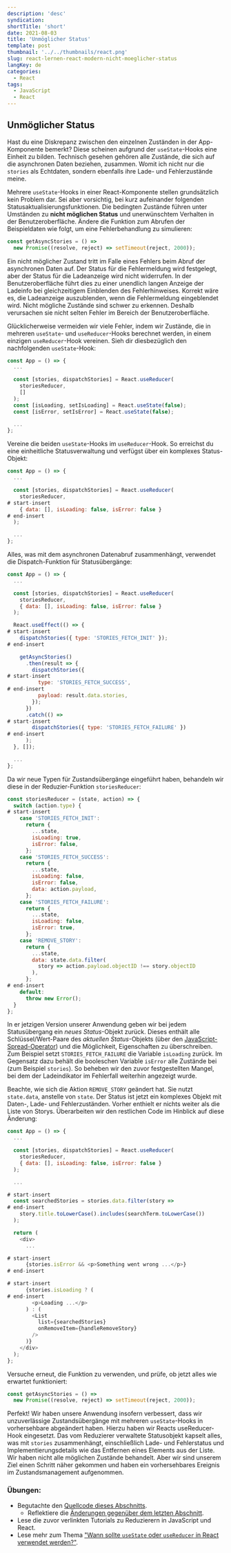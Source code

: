 ```yaml
---
description: 'desc'
syndication:
shortTitle: 'short'
date: 2021-08-03
title: 'Unmöglicher Status'
template: post
thumbnail: '../../thumbnails/react.png'
slug: react-lernen-react-modern-nicht-moeglicher-status
langKey: de
categories:
  - React
tags:
  - JavaScript
  - React
---
```


## Unmöglicher Status

Hast du eine Diskrepanz zwischen den einzelnen Zuständen in der App-Komponente bemerkt? Diese scheinen aufgrund der `useState`-Hooks eine Einheit zu bilden. Technisch gesehen gehören alle Zustände, die sich auf die asynchronen Daten beziehen, zusammen. Womit ich nicht nur die `stories` als Echtdaten, sondern ebenfalls ihre Lade- und Fehlerzustände meine.

Mehrere `useState`-Hooks in einer React-Komponente stellen grundsätzlich kein Problem dar. Sei aber vorsichtig, bei kurz aufeinander folgenden Statusaktualisierungsfunktionen. Die bedingten Zustände führen unter Umständen zu **nicht möglichen Status** und unerwünschtem Verhalten in der Benutzeroberfläche. Ändere die Funktion zum Abrufen der Beispieldaten wie folgt, um eine Fehlerbehandlung zu simulieren:

```js
const getAsyncStories = () =>
  new Promise((resolve, reject) => setTimeout(reject, 2000));
```

Ein nicht möglicher Zustand tritt im Falle eines Fehlers beim Abruf der asynchronen Daten auf. Der Status für die Fehlermeldung wird festgelegt, aber der Status für die Ladeanzeige wird nicht widerrufen. In der Benutzeroberfläche führt dies zu einer unendlich langen Anzeige der Ladeinfo bei gleichzeitigem Einblenden des Fehlerhinweises. Korrekt wäre es, die Ladeanzeige auszublenden, wenn die Fehlermeldung eingeblendet wird. Nicht mögliche Zustände sind schwer zu erkennen. Deshalb verursachen sie nicht selten Fehler im Bereich der Benutzeroberfläche.

Glücklicherweise vermeiden wir viele Fehler, indem wir Zustände, die in mehreren `useState`- und `useReducer`-Hooks berechnet werden, in einem einzigen `useReducer`-Hook vereinen. Sieh dir diesbezüglich den nachfolgenden `useState`-Hook:

```js
const App = () => {
  ...

  const [stories, dispatchStories] = React.useReducer(
    storiesReducer,
    []
  );
  const [isLoading, setIsLoading] = React.useState(false);
  const [isError, setIsError] = React.useState(false);

  ...
};
```

Vereine die beiden `useState`-Hooks im `useReducer`-Hook. So erreichst du eine einheitliche Statusverwaltung und verfügst über ein komplexes Status-Objekt:

```js
const App = () => {
  ...

  const [stories, dispatchStories] = React.useReducer(
    storiesReducer,
# start-insert
    { data: [], isLoading: false, isError: false }
# end-insert
  );

  ...
};
```

Alles, was mit dem asynchronen Datenabruf zusammenhängt, verwendet die Dispatch-Funktion für Statusübergänge:

```js
const App = () => {
  ...

  const [stories, dispatchStories] = React.useReducer(
    storiesReducer,
    { data: [], isLoading: false, isError: false }
  );

  React.useEffect(() => {
# start-insert
    dispatchStories({ type: 'STORIES_FETCH_INIT' });
# end-insert

    getAsyncStories()
      .then(result => {
        dispatchStories({
# start-insert
          type: 'STORIES_FETCH_SUCCESS',
# end-insert
          payload: result.data.stories,
        });
      })
      .catch(() =>
# start-insert
        dispatchStories({ type: 'STORIES_FETCH_FAILURE' })
# end-insert
      );
  }, []);

  ...
};
```

Da wir neue Typen für Zustandsübergänge eingeführt haben, behandeln wir diese in der Reduzier-Funktion `storiesReducer`:

```js
const storiesReducer = (state, action) => {
  switch (action.type) {
# start-insert
    case 'STORIES_FETCH_INIT':
      return {
        ...state,
        isLoading: true,
        isError: false,
      };
    case 'STORIES_FETCH_SUCCESS':
      return {
        ...state,
        isLoading: false,
        isError: false,
        data: action.payload,
      };
    case 'STORIES_FETCH_FAILURE':
      return {
        ...state,
        isLoading: false,
        isError: true,
      };
    case 'REMOVE_STORY':
      return {
        ...state,
        data: state.data.filter(
          story => action.payload.objectID !== story.objectID
        ),
      };
# end-insert
    default:
      throw new Error();
  }
};
```

In er jetzigen Version unserer Anwendung geben wir bei jedem Statusübergang ein *neues Status*-Objekt zurück. Dieses enthält alle Schlüssel/Wert-Paare des *aktuellen Status*-Objekts (über den [JavaScript-Spread-Operator](https://developer.mozilla.org/de/docs/Web/JavaScript/Reference/Operators/Spread_operator)) und die Möglichkeit, Eigenschaften zu überschreiben. Zum Beispiel setzt `STORIES_FETCH_FAILURE` die Variable `isLoading` zurück. Im Gegensatz dazu behält die booleschen Variable `isError` alle Zustände bei (zum Beispiel `stories`). So beheben wir den zuvor festgestellten Mangel, bei dem der Ladeindikator im Fehlerfall weiterhin angezeigt wurde.

Beachte, wie sich die Aktion `REMOVE_STORY` geändert hat. Sie nutzt `state.data`, anstelle von `state`. Der Status ist jetzt ein komplexes Objekt mit Daten-, Lade- und Fehlerzuständen. Vorher enthielt er nichts weiter als die Liste von Storys. Überarbeiten wir den restlichen Code im Hinblick auf diese Änderung:

```js
const App = () => {
  ...

  const [stories, dispatchStories] = React.useReducer(
    storiesReducer,
    { data: [], isLoading: false, isError: false }
  );

  ...

# start-insert
  const searchedStories = stories.data.filter(story =>
# end-insert
    story.title.toLowerCase().includes(searchTerm.toLowerCase())
  );

  return (
    <div>
      ...

# start-insert
      {stories.isError && <p>Something went wrong ...</p>}
# end-insert

# start-insert
      {stories.isLoading ? (
# end-insert
        <p>Loading ...</p>
      ) : (
        <List
          list={searchedStories}
          onRemoveItem={handleRemoveStory}
        />
      )}
    </div>
  );
};
```

Versuche erneut, die Funktion zu verwenden, und prüfe, ob jetzt alles wie erwartet funktioniert:

```js
const getAsyncStories = () =>
  new Promise((resolve, reject) => setTimeout(reject, 2000));
```

Perfekt! Wir haben unsere Anwendung insofern verbessert, dass wir unzuverlässige Zustandsübergänge mit mehreren `useState`-Hooks in vorhersehbare abgeändert haben. Hierzu haben wir Reacts useReducer-Hook eingesetzt. Das vom Reduzierer verwaltete Statusobjekt kapselt alles, was mit `stories` zusammenhängt, einschließlich Lade- und Fehlerstatus und Implementierungsdetails wie das Entfernen eines Elements aus der Liste. Wir haben nicht alle möglichen Zustände behandelt. Aber wir sind unserem Ziel einen Schritt näher gekommen und haben ein vorhersehbares Ereignis im Zustandsmanagement aufgenommen.

### Übungen:

* Begutachte den [Quellcode dieses Abschnitts](https://codesandbox.io/s/github/the-road-to-learn-react/hacker-stories/tree/hs/React-Impossible-States).
  * Reflektiere die [Änderungen gegenüber dem letzten Abschnitt](https://github.com/the-road-to-learn-react/hacker-stories/compare/hs/React-Advanced-State...hs/React-Impossible-States?expand=1).
* Lese die zuvor verlinkten Tutorials zu Reduzierern in JavaScript und React.
* Lese mehr zum Thema ["Wann sollte `useState` oder `useReducer` in React verwendet werden?"](https://www.robinwieruch.de/react-usereducer-vs-usestate).
<img src="https://vg01.met.vgwort.de/na/a7826e61fede401ea4d3c5c14efa07a7" width="1" height="1" alt="">
